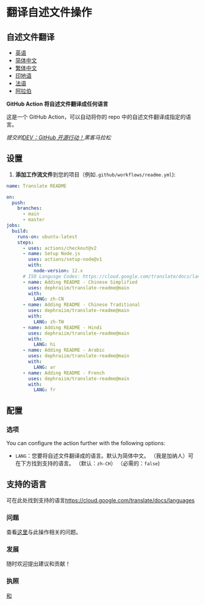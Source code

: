 # 翻译自述文件操作

## 自述文件翻译

-   [英语](README.md)
-   [简体中文](README.zh-CN.md)
-   [繁体中文](README.zh-TW.md)
-   [印地语](README.hi.md)
-   [法语](README.fr.md)
-   [阿拉伯](README.ar.md)

**GitHub Action 将自述文件翻译成任何语言**

这是一个 GitHub Action，可以自动将你的 repo 中的自述文件翻译成指定的语言。

_提交的[DEV：GitHub 开源行动！](https://dev.to/devteam/announcing-the-github-actions-hackathon-on-dev-3ljn)黑客马拉松_

## 设置

1.  **添加工作流文件**到您的项目（例如`.github/workflows/readme.yml`):

```yaml
name: Translate README

on:
  push:
    branches:
      - main
      - master
jobs:
  build:
    runs-on: ubuntu-latest
    steps:
      - uses: actions/checkout@v2
      - name: Setup Node.js
        uses: actions/setup-node@v1
        with:
          node-version: 12.x
      # ISO Langusge Codes: https://cloud.google.com/translate/docs/languages  
      - name: Adding README - Chinese Simplified
        uses: dephraiim/translate-readme@main
        with:
          LANG: zh-CN
      - name: Adding README - Chinese Traditional
        uses: dephraiim/translate-readme@main
        with:
          LANG: zh-TW
      - name: Adding README - Hindi
        uses: dephraiim/translate-readme@main
        with:
          LANG: hi
      - name: Adding README - Arabic
        uses: dephraiim/translate-readme@main
        with:
          LANG: ar
      - name: Adding README - French
        uses: dephraiim/translate-readme@main
        with:
          LANG: fr
```

## 配置

### 选项

You can configure the action further with the following options:

-   `LANG`：您要将自述文件翻译成的语言。默认为简体中文。 （我是加纳人）可在下方找到支持的语言。
    （默认：`zh-CH`） （必需的：`false`)

## 支持的语言

可在此处找到支持的语言<https://cloud.google.com/translate/docs/languages>

### 问题

查看[这里](https://github.com/dephraiim/translate-readme/issues/1)与此操作相关的问题。

### 发展

随时欢迎提出建议和贡献！

### 执照

[和](./LICENSE)
